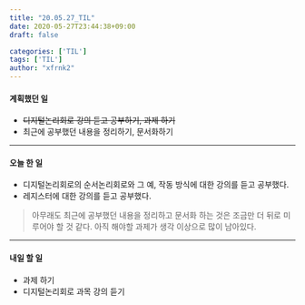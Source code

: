 ```yaml
---
title: "20.05.27_TIL"
date: 2020-05-27T23:44:38+09:00
draft: false

categories: ['TIL']
tags: ['TIL']
author: "xfrnk2"
---
```

#### 계획했던 일
+ ~~디지털논리회로 강의 듣고 공부하기, 과제 하기~~
+ 최근에 공부했던 내용을 정리하기, 문서화하기
---
#### 오늘 한 일
+ 디지털논리회로의 순서논리회로와 그 예, 작동 방식에 대한 강의를 듣고 공부했다.
+ 레지스터에 대한 강의를 듣고 공부했다.
> 아무래도 최근에 공부했던 내용을 정리하고 문서화 하는 것은 조금만 더 뒤로 미루어야 할 것 같다. 아직 해야할 과제가 생각 이상으로 많이 남아있다.
--- 
#### 내일 할 일  
+ 과제 하기
+ 디지털논리회로 과목 강의 듣기
